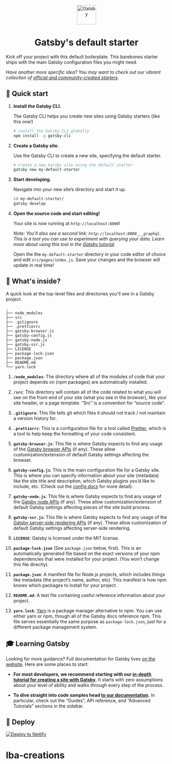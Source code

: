 <p align="center">
  <a href="https://next.gatsbyjs.org">
    <img alt="Gatsby" src="https://www.gatsbyjs.org/monogram.svg" width="60" />
  </a>
</p>
<h1 align="center">
  Gatsby's default starter
</h1>

Kick off your project with this default boilerplate. This barebones starter ships with the main Gatsby configuration files you might need. 

_Have another more specific idea? You may want to check out our vibrant collection of [official and community-created starters](https://next.gatsbyjs.org/docs/gatsby-starters/)._

## 🚀 Quick start

1.  **Install the Gatsby CLI.**

    The Gatsby CLI helps you create new sites using Gatsby starters (like this one!)

    ```sh
    # install the Gatsby CLI globally
    npm install -g gatsby-cli
    ```

2.  **Create a Gatsby site.**

    Use the Gatsby CLI to create a new site, specifying the default starter.

    ```sh
    # create a new Gatsby site using the default starter
    gatsby new my-default-starter
    ```

3.  **Start developing.**

    Navigate into your new site’s directory and start it up.

    ```sh
    cd my-default-starter/
    gatsby develop
    ```

4.  **Open the source code and start editing!**

    Your site is now running at `http://localhost:8000`!
    
    *Note: You'll also see a second link: `http://localhost:8000___graphql`. This is a tool you can use to experiment with querying your data. Learn more about using this tool in the [Gatsby tutorial](https://next.gatsbyjs.org/tutorial/part-five/#introducing-graphiql).*
    
    Open the the `my-default-starter` directory in your code editor of choice and edit `src/pages/index.js`. Save your changes and the browser will update in real time!
    
## 🧐 What's inside?

A quick look at the top-level files and directories you'll see in a Gatsby project.

    .
    ├── node_modules
    ├── src
    ├── .gitignore
    ├── .prettierrc
    ├── gatsby-browser.js
    ├── gatsby-config.js
    ├── gatsby-node.js
    ├── gatsby-ssr.js
    ├── LICENSE
    ├── package-lock.json
    ├── package.json
    ├── README.md
    └── yarn.lock

  1.  **`/node_modules`**: The directory where all of the modules of code that your project depends on (npm packages) are automatically installed.  
  
  2.  **`/src`**: This directory will contain all of the code related to what you will see on the front-end of your site (what you see in the browser), like your site header, or a page template. “Src” is a convention for “source code”.
  
  3.  **`.gitignore`**: This file tells git which files it should not track / not maintain a version history for.
  
  4.  **`.prettierrc`**: This is a configuration file for a tool called [Prettier](https://prettier.io/), which is a tool to help keep the formatting of your code consistent.
  
  5.  **`gatsby-browser.js`**: This file is where Gatsby expects to find any usage of the [Gatsby browser APIs](https://next.gatsbyjs.org/docs/browser-apis/) (if any). These allow customization/extension of default Gatsby settings affecting the browser.
  
  6.  **`gatsby-config.js`**: This is the main configuration file for a Gatsby site. This is where you can specify information about your site (metadata) like the site title and description, which Gatsby plugins you’d like to include, etc. (Check out the [config docs](https://next.gatsbyjs.org/docs/gatsby-config/) for more detail).
  
  7.  **`gatsby-node.js`**: This file is where Gatsby expects to find any usage of the [Gatsby node APIs](https://next.gatsbyjs.org/docs/node-apis/) (if any). These allow customization/extension of default Gatsby settings affecting pieces of the site build process.
  
  8.  **`gatsby-ssr.js`**: This file is where Gatsby expects to find any usage of the [Gatsby server-side rendering APIs](https://next.gatsbyjs.org/docs/ssr-apis/) (if any). These allow customization of default Gatsby settings affecting server-side rendering.
  
  9.  **`LICENSE`**: Gatsby is licensed under the MIT license.
  
  10.  **`package-lock.json`** (See `package.json` below, first). This is an automatically generated file based on the exact versions of your npm dependencies that were installed for your project. (You won’t change this file directly).
  
  11.  **`package.json`**: A manifest file for Node.js projects, which includes things like metadata (the project’s name, author, etc). This manifest is how npm knows which packages to install for your project.
  
  12.  **`README.md`**: A text file containing useful reference information about your project.
  
  13.  **`yarn.lock`**: [Yarn](https://yarnpkg.com/) is a package manager alternative to npm. You can use either yarn or npm, though all of the Gatsby docs reference npm.  This file serves essentially the same purpose as `package-lock.json`, just for a different package management system.

## 🎓 Learning Gatsby

Looking for more guidance? Full documentation for Gatsby lives [on the website](https://next.gatsbyjs.org/). Here are some places to start:

-   **For most developers, we recommend starting with our [in-depth tutorial for creating a site with Gatsby](https://next.gatsbyjs.org/tutorial/).** It starts with zero assumptions about your level of ability and walks through every step of the process.

-   **To dive straight into code samples head [to our documentation](https://next.gatsbyjs.org/docs/).** In particular, check out the “Guides”, API reference, and “Advanced Tutorials” sections in the sidebar.

## 💫 Deploy

[![Deploy to Netlify](https://www.netlify.com/img/deploy/button.svg)](https://app.netlify.com/start/deploy?repository=https://github.com/gatsbyjs/gatsby-starter-default)
# lba-creations
